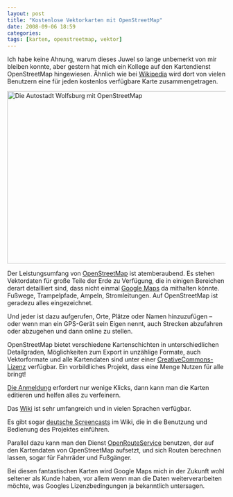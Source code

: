 ```yaml
---
layout: post
title: "Kostenlose Vektorkarten mit OpenStreetMap"
date: 2008-09-06 18:59
categories:
tags: [karten, openstreetmap, vektor]
---
```


Ich habe keine Ahnung, warum dieses Juwel so lange unbemerkt von mir bleiben konnte, aber gestern hat mich ein Kollege auf den Kartendienst OpenStreetMap hingewiesen. Ähnlich wie bei [Wikipedia](http://de.wikipedia.org/ "Wikipedia – Die freie Enzyklopädie") wird dort von vielen Benutzern eine für jeden kostenlos verfügbare Karte zusammengetragen.

<!-- more -->

<img src="/img/openstreetmap.png" width="605" height="397" alt="Die Autostadt Wolfsburg mit OpenStreetMap" />

Der Leistungsumfang von [OpenStreetMap](http://www.openstreetmap.org/ "OpenStreetMap") ist atemberaubend. Es stehen Vektordaten für große Teile der Erde zu Verfügung, die in einigen Bereichen derart detailliert sind, dass nicht einmal [Google Maps](http://maps.google.de/ "Google Maps") da mithalten könnte. Fußwege, Trampelpfade, Ampeln, Stromleitungen. Auf OpenStreetMap ist geradezu alles eingezeichnet.

Und jeder ist dazu aufgerufen, Orte, Plätze oder Namen hinzuzufügen – oder wenn man ein GPS-Gerät sein Eigen nennt, auch Strecken abzufahren oder abzugehen und dann online zu stellen.

OpenStreetMap bietet verschiedene Kartenschichten in unterschiedlichen Detailgraden, Möglichkeiten zum Export in unzählige Formate, auch Vektorformate und alle Kartendaten sind unter einer [CreativeCommons-Lizenz](http://creativecommons.org/licenses/by-sa/2.0/ "Creative Commons Attribution-Share Alike 2.0 Generic") verfügbar. Ein vorbildliches Projekt, dass eine Menge Nutzen für alle bringt!

[Die Anmeldung](http://www.openstreetmap.de/123/index.html "OpenStreetMap Schritt für Schritt") erfordert nur wenige Klicks, dann kann man die Karten editieren und helfen alles zu verfeinern.

Das [Wiki](http://wiki.openstreetmap.org/index.php/Main_Page "Main Page - OpenStreetMap") ist sehr umfangreich und in vielen Sprachen verfügbar.

Es gibt sogar [deutsche Screencasts](http://wiki.openstreetmap.org/index.php/WikiProject_Germany/Screencasts "WikiProject Germany/Screencasts - OpenStreetMap") im Wiki, die in die Benutzung und Bedienung des Projektes einführen.

Parallel dazu kann man den Dienst [OpenRouteService](http://openrouteservice.org/ "OpenLS Route Service with free OSM data") benutzen, der auf den Kartendaten von OpenStreetMap aufsetzt, und sich Routen berechnen lassen, sogar für Fahrräder und Fußgänger.

Bei diesen fantastischen Karten wird Google Maps mich in der Zukunft wohl seltener als Kunde haben, vor allem wenn man die Daten weiterverarbeiten möchte, was Googles Lizenzbedingungen ja bekanntlich untersagen.
